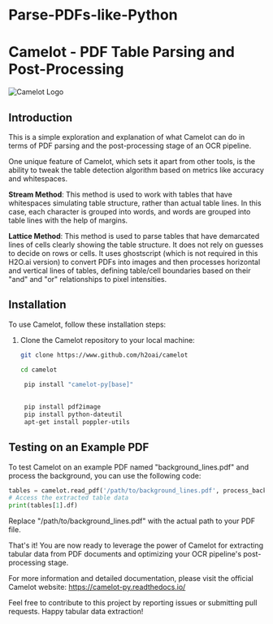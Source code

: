 # Parse-PDFs-like-Python

# Camelot - PDF Table Parsing and Post-Processing

![Camelot Logo](https://camelot-py.readthedocs.io/en/master/_static/png/camelot-logo.png)

## Introduction

This is a simple exploration and explanation of what Camelot can do in terms of PDF parsing and the post-processing stage of an OCR pipeline.

One unique feature of Camelot, which sets it apart from other tools, is the ability to tweak the table detection algorithm based on metrics like accuracy and whitespaces.

**Stream Method**: This method is used to work with tables that have whitespaces simulating table structure, rather than actual table lines. In this case, each character is grouped into words, and words are grouped into table lines with the help of margins.

**Lattice Method**: This method is used to parse tables that have demarcated lines of cells clearly showing the table structure. It does not rely on guesses to decide on rows or cells. It uses ghostscript (which is not required in this H2O.ai version) to convert PDFs into images and then processes horizontal and vertical lines of tables, defining table/cell boundaries based on their "and" and "or" relationships to pixel intensities.

## Installation

To use Camelot, follow these installation steps:

1. Clone the Camelot repository to your local machine:

   ```bash
   git clone https://www.github.com/h2oai/camelot

   cd camelot

    pip install "camelot-py[base]"
    
    
    pip install pdf2image
    pip install python-dateutil
    apt-get install poppler-utils
    ```
## Testing on an Example PDF
To test Camelot on an example PDF named "background_lines.pdf" and process the background, you can use the following code:

```python
tables = camelot.read_pdf('/path/to/background_lines.pdf', process_background=True)
# Access the extracted table data
print(tables[1].df)
```
Replace "/path/to/background_lines.pdf" with the actual path to your PDF file.


That's it! You are now ready to leverage the power of Camelot for extracting tabular data from PDF documents and optimizing your OCR pipeline's post-processing stage.

For more information and detailed documentation, please visit the official Camelot website: https://camelot-py.readthedocs.io/

Feel free to contribute to this project by reporting issues or submitting pull requests. Happy tabular data extraction!



